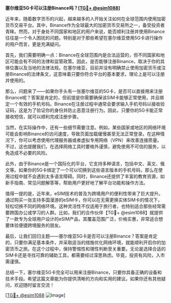 **塞尔维亚5G卡可以注册Binance吗？[[TG💪+ @esim1088](https://t.me/s/esim1088)]**

近年来，随着数字货币的兴起，越来越多的人开始关注如何在全球范围内使用加密货币交易平台。其中，Binance作为全球最大的加密货币交易所之一，备受投资者青睐。然而，对于身处不同国家和地区的用户来说，能否顺利注册并使用Binance往往是一个令人困扰的问题。特别是对于那些希望在塞尔维亚使用5G卡进行操作的用户而言，更是充满疑问。

首先，我们需要明确一点：Binance在全球范围内是合法运营的，但不同国家和地区可能会有不同的法律和监管政策。因此，是否能够注册Binance，取决于你的具体位置以及当地的法律法规。在塞尔维亚，目前并没有明确禁止使用加密货币或注册Binance的法律条文，这意味着只要你符合平台的基本要求，理论上是可以注册并使用的。

那么，问题来了——如果你手头有一张塞尔维亚的5G卡，是否可以直接用来注册Binance呢？答案是肯定的，但前提是你需要确保该SIM卡能够正常使用，并且绑定一个有效的手机号码。Binance在注册过程中通常会要求输入手机号码以接收验证码，这是为了验证你的身份并防止恶意注册行为。因此，只要你的5G卡能正常接收短信，就可以顺利完成注册步骤。

当然，在实际操作中，还有一些细节需要注意。例如，某些国家或地区的网络环境可能会影响Binance的访问速度，导致页面加载缓慢甚至无法正常登录。在这种情况下，你可以考虑使用代理服务器或者虚拟专用网络（VPN）来改善连接质量。不过，这也提醒我们，在选择网络工具时要格外谨慎，避免使用不可信的服务，以免造成不必要的风险。

此外，由于Binance是一个国际化的平台，它支持多种语言，包括中文、英文、俄文等。如果你的5G卡绑定了一个可以切换到这些语言版本的手机号码，那么在使用过程中就不会遇到太多语言障碍。同时，Binance还提供了丰富的教育资源，如新手指南、常见问题解答等，帮助用户更好地了解平台功能和操作方法。

值得一提的是，近年来，eSIM技术的普及为跨境用户的便利性带来了巨大提升。通过购买一张支持多国漫游的eSIM卡，你可以在无需更换实体SIM卡的情况下，轻松切换不同的网络环境。这种灵活性不仅适用于旅行者，也特别适合那些经常需要跨国办公或学习的人群。比如，我们的合作伙伴【TG💪+ @esim1088】就提供了一款专为全球用户设计的eSIM产品，其覆盖范围广泛，价格实惠，非常适合想要体验便捷跨境服务的朋友。

最后，让我们回归主题——塞尔维亚5G卡是否可以注册Binance？答案是肯定的，只要你满足基本条件，并采取适当的措施优化网络环境，就能顺利开启你的加密货币之旅。在这个过程中，保持警惕性和理性判断至关重要。无论是选择合适的SIM卡还是寻找可靠的辅助工具，都需要经过深思熟虑。毕竟，投资有风险，入市需谨慎。

总结一下，塞尔维亚5G卡完全可以用来注册Binance，只要你具备正确的设备和技术手段。希望这篇文章能为你提供清晰的方向和实用的建议。如果你还有其他疑问，欢迎随时留言交流！

[[TG💪+ @esim1088](https://t.me/s/esim1088) ![Image](https://i.postimg.cc/4NQfJmqS/Snipaste-2025-05-13-00-14-12.png)]